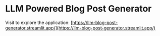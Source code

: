 # LLM Powered Blog Post Generator

Visit to explore the application: [https://llm-blog-post-generator.streamlit.app/](https://llm-blog-post-generator.streamlit.app/)